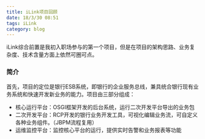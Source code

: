 ```yaml
---
title: iLink项目回顾
date: 18/3/30 08:51
tags: iLink
category: blog
---
```

iLink综合前置是我初入职场参与的第一个项目，但是在项目的架构思路、业务复杂度、技术含量方面上依然可圈可点。

### 简介

首先，项目的定位是银行ESB系统，即银行的企业服务总线，兼具统合银行现有业务系统和快速开发新业务的能力。项目由三部分组成：
- 核心运行平台：OSGI框架开发的后台系统，运行二次开发平台导出的业务包
- 二次开发平台：RCP开发的银行业务开发工具，可视化编辑业务流，可自定义各种业务组件。（JBPM流程复用）
- 运维监控平台：监控核心平台的运行，提供实时告警和业务报表等功能